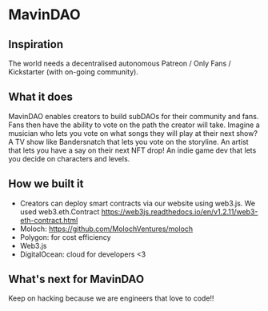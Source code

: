 # MavinDAO

## Inspiration
The world needs a decentralised autonomous Patreon / Only Fans / Kickstarter (with on-going community). 

## What it does
MavinDAO enables creators to build subDAOs for their community and fans. Fans then have the ability to vote on the path the creator will take. Imagine a musician who lets you vote on what songs they will play at their next show? A TV show like Bandersnatch that lets you vote on the storyline. An artist that lets you have a say on their next NFT drop! An indie game dev that lets you decide on characters and levels. 

## How we built it
* Creators can deploy smart contracts via our website using web3.js. We used web3.eth.Contract https://web3js.readthedocs.io/en/v1.2.11/web3-eth-contract.html 
* Moloch: https://github.com/MolochVentures/moloch 
* Polygon: for cost efficiency 
* Web3.js 
* DigitalOcean: cloud for developers <3 

## What's next for MavinDAO
Keep on hacking because we are engineers that love to code!! 
